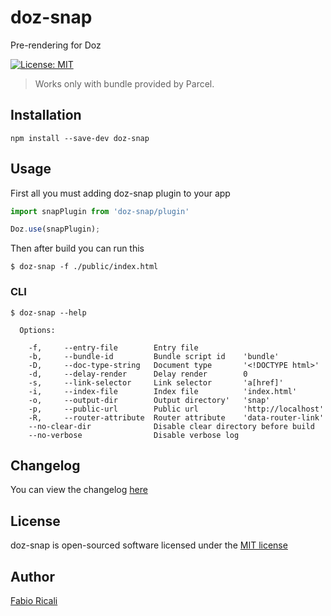 # doz-snap
Pre-rendering for Doz

<a href="https://opensource.org/licenses/MIT" target="_blank"><img src="https://img.shields.io/badge/License-MIT-yellow.svg" title="License: MIT"/></a>

> Works only with bundle provided by Parcel.

## Installation

```
npm install --save-dev doz-snap
```

## Usage

First all you must adding doz-snap plugin to your app

```js
import snapPlugin from 'doz-snap/plugin'

Doz.use(snapPlugin);
```

Then after build you can run this

```
$ doz-snap -f ./public/index.html
```

### CLI
```
$ doz-snap --help

  Options:

    -f,     --entry-file        Entry file
    -b,     --bundle-id         Bundle script id    'bundle'
    -D,     --doc-type-string   Document type       '<!DOCTYPE html>'
    -d,     --delay-render      Delay render        0
    -s,     --link-selector     Link selector       'a[href]'
    -i,     --index-file        Index file          'index.html'
    -o,     --output-dir        Output directory'   'snap'
    -p,     --public-url        Public url          'http://localhost'
    -R,     --router-attribute  Router attribute    'data-router-link'
    --no-clear-dir              Disable clear directory before build
    --no-verbose                Disable verbose log
```

## Changelog
You can view the changelog <a target="_blank" href="https://github.com/dozjs/doz-snap/blob/master/CHANGELOG.md">here</a>

## License
doz-snap is open-sourced software licensed under the <a target="_blank" href="http://opensource.org/licenses/MIT">MIT license</a>

## Author
<a target="_blank" href="http://rica.li">Fabio Ricali</a>